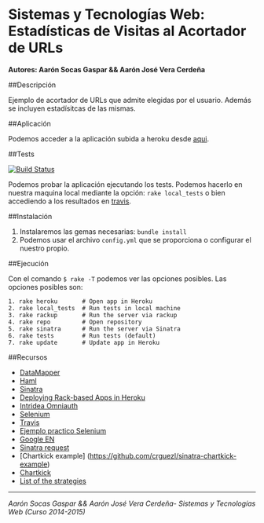 # Sistemas y Tecnologías Web: Estadísticas de Visitas al Acortador de URLs

**Autores: Aarón Socas Gaspar && Aarón José Vera Cerdeña**

##Descripción

Ejemplo de acortador de URLs que admite elegidas por el usuario. Además se incluyen estadísitcas de las mismas.


##Aplicación

Podemos acceder a la aplicación subida a heroku desde [aqui](https://sytw5.herokuapp.com/).


##Tests

[![Build Status](https://travis-ci.org/alu0100207385/SYTW_p5.svg?branch=testing)](https://travis-ci.org/alu0100207385/SYTW_p5)

Podemos probar la aplicación ejecutando los tests. Podemos hacerlo en nuestra maquina local mediante la opción: 
`rake local_tests` o bien accediendo a los resultados en [travis](https://travis-ci.org/alu0100207385/SYTW_p5/builds/39286192).

##Instalación

1. Instalaremos las gemas necesarias: `bundle install`
2. Podemos usar el archivo `config.yml` que se proporciona o configurar el nuestro propio.


##Ejecución

Con el comando `$ rake -T` podemos ver las opciones posibles.
Las opciones posibles son:

```
1. rake heroku       # Open app in Heroku
2. rake local_tests  # Run tests in local machine
3. rake rackup       # Run the server via rackup
4. rake repo         # Open repository
5. rake sinatra      # Run the server via Sinatra
6. rake tests        # Run tests (default)
7. rake update       # Update app in Heroku

```


##Recursos

* [DataMapper](http://datamapper.org/getting-started.html)
* [Haml](http://haml.info/)
* [Sinatra](http://www.sinatrarb.com/)
* [Deploying Rack-based Apps in Heroku](https://devcenter.heroku.com/articles/rack)
* [Intridea Omniauth](https://github.com/intridea/omniauth)
* [Selenium](http://www.seleniumhq.org/)
* [Travis](https://travis-ci.org/)
* [Ejemplo practico Selenium](http://aspyct.org/blog/2012/09/09/functional-web-testing-with-selenium-and-ruby/)
* [Google EN](http://www.google.com/webhp?hl=en)
* [Sinatra request](http://www.sinatrarb.com/intro.html#Accessing%20the%20Request%20Object)
* [Chartkick example] (https://github.com/crguezl/sinatra-chartkick-example)
* [Chartkick](http://ankane.github.io/chartkick/)
* [List of the strategies](https://github.com/intridea/omniauth/wiki/List-of-Strategies)

-------------------------
*Aarón Socas Gaspar && Aarón José Vera Cerdeña- Sistemas y Tecnologías Web (Curso 2014-2015)*
